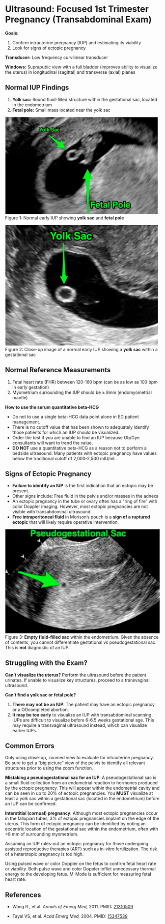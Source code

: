 


# Ultrasound: Focused 1st Trimester Pregnancy (Transabdominal Exam)

**Goals:**

1.  Confirm intrauterine pregnancy (IUP) and estimating its viability
2.  Look for signs of ectopic pregnancy

**Transducer:** Low frequency curvilinear transducer

**Windows:** Suprapubic view with a full bladder (improves ability to visualize the uterus) in longitudinal (sagittal) and transverse (axial) planes

## Normal IUP Findings

1.  **Yolk sac:** Round fluid-filled structure within the gestational sac, located in the endometrium
2.  **Fetal pole:** Small mass located near the yolk sac

![](image-0.png)Figure 1: Normal early IUP showing **yolk sac** and **fetal pole**

![](image-1.png)Figure 2: Close-up image of a normal early IUP showing a **yolk sac** within a gestational sac

## Normal Reference Measurements

1.  Fetal heart rate (FHR) between 120-160 bpm (can be as low as 100 bpm in early gestation)
2.  Myometrium surrounding the IUP should be ≥ 8mm (endomyometrial mantle)

**How to use the serum quantitative beta-HCG**

-   Do not to use a single beta-HCG data point alone in ED patient management.
-   There is no cutoff value that has been shown to adequately identify those patients for which an IUP should be visualized.
-   Order the test if you are unable to find an IUP because Ob/Gyn consultants will want to trend the value. 
-   **DO NOT** use a quantitative beta-HCG as a reason not to perform a bedside ultrasound. Many patients with ectopic pregnancy have values below the traditional cutoff of 2,000-2,500 mIU/mL.

## Signs of Ectopic Pregnancy

-   **Failure to identify an IUP** is the first indication that an ectopic may be present.
-   Other signs include: Free fluid in the pelvis and/or masses in the adnexa
-   An ectopic pregnancy in the tube or ovary often has a “ring of fire” with color Doppler imaging. However, most ectopic pregnancies are not visible with transabdominal ultrasound.
-   **Free intraperitoneal fluid** in Morison’s pouch is a **sign of a ruptured ectopic** that will likely require operative intervention.

![](image-2.png)Figure 3: **Empty fluid-filled sac** within the endometrium. Given the absence of contents, you cannot differentiate gestational vs pseudogestational sac.
This is **not** diagnostic of an IUP.

## Struggling with the Exam?

**Can’t visualize the uterus?**
Perform the ultrasound before the patient urinates. If unable to visualize key structures, proceed to a transvaginal ultrasound.

**Can’t find a yolk sac or fetal pole?**

1.  **There may not be an IUP**. The patient may have an ectopic pregnancy or a OOcompleted abortion.
2.  **It may be too early** to visualize an IUP with transabdominal scanning. IUPs are difficult to visualize before 6-6.5 weeks gestational age. This may require a transvaginal ultrasound instead, which can visualize earlier IUPs.

## Common Errors

Only using close-up, zoomed view to evaluate for intrauterine pregnancy. Be sure to get a “big picture” view of the pelvis to identify all relevant structures prior to using the zoom function.

**Mistaking a pseudogestational sac for an IUP**: A pseudogestational sac is a small fluid collection from an endometrial reaction to hormones produced by the ectopic pregnancy. This will appear within the endometrial cavity and can be seen in up to 20% of ectopic pregnancies. You **MUST** visualize at least a yolk sac within a gestational sac (located in the endometrium) before an IUP can be confirmed.

**Interstitial (cornual) pregnancy**: Although most ectopic pregnancies occur in the fallopian tubes, 3% of ectopic pregnancies implant on the edge of the uterus. This form of ectopic pregnancy can be identified by noting an eccentric location of the gestational sac within the endometrium, often with &lt;8 mm of surrounding myometrium.

Assuming an IUP rules-out an ectopic pregnancy for those undergoing assisted reproductive therapies (ART) such as in-vitro fertilization. The risk of a heterotopic pregnancy is too high.

Using pulsed wave or color Doppler on the fetus to confirm fetal heart rate or viability. Both pulse wave and color Doppler inflict unnecessary thermal energy to the developing fetus. M-Mode is sufficient for measuring fetal heart rate.

## References

- Wang R., et al. *Annals of Emerg Med,* 2011. PMID: [21310509](http://www.ncbi.nlm.nih.gov/pubmed/?term=Use+of+a+%CE%B2-hCG+discriminatory+zone+with+bedside+pelvic+ultrasonography.)

- Tayal VS, et al. *Acad Emerg Med,* 2004. PMID: [15347539](http://www.ncbi.nlm.nih.gov/pubmed/15347539)
